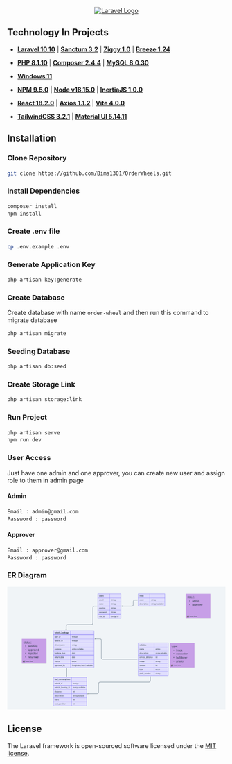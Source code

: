 <p align="center"><a href="https://laravel.com" target="_blank"><img src="https://raw.githubusercontent.com/laravel/art/master/logo-lockup/5%20SVG/2%20CMYK/1%20Full%20Color/laravel-logolockup-cmyk-red.svg" width="400" alt="Laravel Logo"></a></p>

## Technology In Projects

-   **[Laravel 10.10](https://laravel.com/docs/10.x)** | **[Sanctum 3.2](https://laravel.com/docs/10.x/sanctum)** | **[Ziggy 1.0](https://github.com/tighten/ziggy)** | **[Breeze 1.24](https://laravel.com/docs/10.x/starter-kits#breeze)**
-   **[PHP 8.1.10](https://www.php.net/releases/8.1/en.php)** | **[Composer 2.4.4](https://getcomposer.org/)** | **[MySQL 8.0.30](https://www.mysql.com/)**
-   **[Windows 11](https://www.microsoft.com/software-download/windows11)**

-   **[NPM 9.5.0](https://www.npmjs.com/)** | **[Node v18.15.0](https://nodejs.org/en/)** | **[InertiaJS 1.0.0](https://inertiajs.com/)**

-   **[React 18.2.0](https://reactjs.org/)** | **[Axios 1.1.2](https://github.com/axios/axios)** | **[Vite 4.0.0](https://vitejs.dev/)**
-   **[TailwindCSS 3.2.1](https://tailwindcss.com/)** | **[Material UI 5.14.11](https://mui.com/)**

## Installation

### Clone Repository

```bash
git clone https://github.com/Bima1301/OrderWheels.git
```

### Install Dependencies

```bash
composer install
npm install
```

### Create .env file

```bash
cp .env.example .env
```

### Generate Application Key

```bash
php artisan key:generate
```

### Create Database

Create database with name `order-wheel` and then run this command to migrate database

```bash
php artisan migrate
```

### Seeding Database

```bash
php artisan db:seed
```

### Create Storage Link

```bash
php artisan storage:link
```

### Run Project

```bash
php artisan serve
npm run dev
```

### User Access

Just have one admin and one approver, you can create new user and assign role to them in admin page

#### Admin

```bash
Email : admin@gmail.com
Password : password
```

#### Approver

```bash
Email : approver@gmail.com
Password : password
```

### ER Diagram

![alt text](/Documentation/ER%20Diagram.png)

## License

The Laravel framework is open-sourced software licensed under the [MIT license](https://opensource.org/licenses/MIT).
